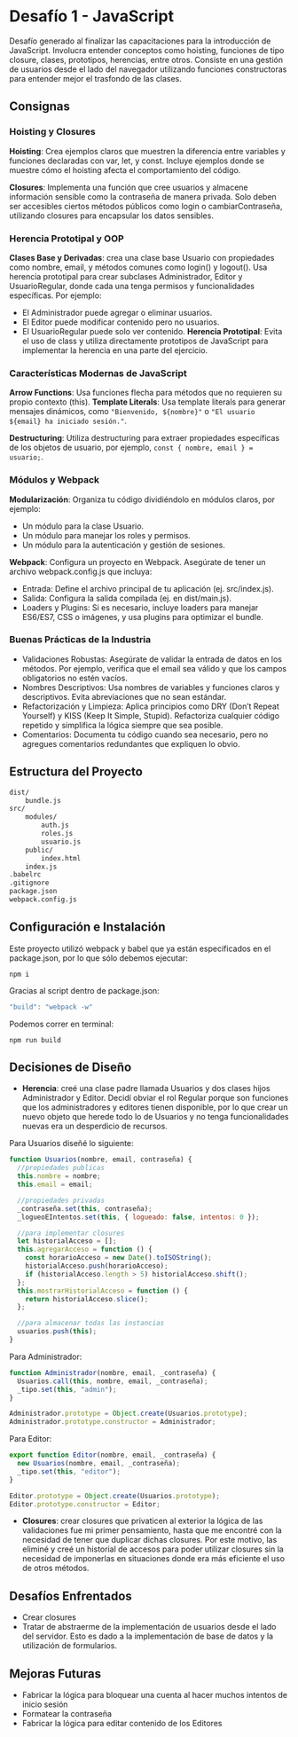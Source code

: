 # Desafío 1 - JavaScript

Desafío generado al finalizar las capacitaciones para la introducción de JavaScript. Involucra entender conceptos como hoisting, funciones de tipo closure, clases, prototipos, herencias, entre otros. Consiste en una gestión de usuarios desde el lado del navegador utilizando funciones constructoras para entender mejor el trasfondo de las clases.

## Consignas

### Hoisting y Closures

**Hoisting**: Crea ejemplos claros que muestren la diferencia entre variables y funciones declaradas con var, let, y const. Incluye ejemplos donde se muestre cómo el hoisting afecta el comportamiento del código.

**Closures**: Implementa una función que cree usuarios y almacene información sensible como la contraseña de manera privada. Solo deben ser accesibles ciertos métodos públicos como login o cambiarContraseña, utilizando closures para encapsular los datos sensibles.

### Herencia Prototipal y OOP

**Clases Base y Derivadas**: crea una clase base Usuario con propiedades como nombre, email, y métodos comunes como login() y logout(). Usa herencia prototipal para crear subclases Administrador, Editor y UsuarioRegular, donde cada una tenga permisos y funcionalidades específicas. Por ejemplo:

- El Administrador puede agregar o eliminar usuarios.
- El Editor puede modificar contenido pero no usuarios.
- El UsuarioRegular puede solo ver contenido.
  **Herencia Prototipal**: Evita el uso de class y utiliza directamente prototipos de JavaScript para implementar la herencia en una parte del ejercicio.

### Características Modernas de JavaScript

**Arrow Functions**: Usa funciones flecha para métodos que no requieren su propio contexto (this).
**Template Literals**: Usa template literals para generar mensajes dinámicos, como `"Bienvenido, ${nombre}"` o `"El usuario ${email} ha iniciado sesión."`.

**Destructuring**: Utiliza destructuring para extraer propiedades específicas de los objetos de usuario, por ejemplo, `const { nombre, email } = usuario;`.

### Módulos y Webpack

**Modularización**: Organiza tu código dividiéndolo en módulos claros, por ejemplo:

- Un módulo para la clase Usuario.
- Un módulo para manejar los roles y permisos.
- Un módulo para la autenticación y gestión de sesiones.

**Webpack**: Configura un proyecto en Webpack. Asegúrate de tener un archivo webpack.config.js que incluya:

- Entrada: Define el archivo principal de tu aplicación (ej. src/index.js).
- Salida: Configura la salida compilada (ej. en dist/main.js).
- Loaders y Plugins: Si es necesario, incluye loaders para manejar ES6/ES7, CSS o imágenes, y usa plugins para optimizar el bundle.

### Buenas Prácticas de la Industria

- Validaciones Robustas: Asegúrate de validar la entrada de datos en los métodos. Por ejemplo, verifica que el email sea válido y que los campos obligatorios no estén vacíos.
- Nombres Descriptivos: Usa nombres de variables y funciones claros y descriptivos. Evita abreviaciones que no sean estándar.
- Refactorización y Limpieza: Aplica principios como DRY (Don’t Repeat Yourself) y KISS (Keep It Simple, Stupid). Refactoriza cualquier código repetido y simplifica la lógica siempre que sea posible.
- Comentarios: Documenta tu código cuando sea necesario, pero no agregues comentarios redundantes que expliquen lo obvio.

## Estructura del Proyecto

```bash
dist/
    bundle.js
src/
    modules/
        auth.js
        roles.js
        usuario.js
    public/
        index.html
    index.js
.babelrc
.gitignore
package.json
webpack.config.js
```

## Configuración e Instalación

Este proyecto utilizó webpack y babel que ya están especificados en el package.json, por lo que sólo debemos ejecutar:

`npm i`

Gracias al script dentro de package.json:

```js
"build": "webpack -w"
```

Podemos correr en terminal:

`npm run build`

## Decisiones de Diseño

- **Herencia**: creé una clase padre llamada Usuarios y dos clases hijos Administrador y Editor. Decidí obviar el rol Regular porque son funciones que los administradores y editores tienen disponible, por lo que crear un nuevo objeto que herede todo lo de Usuarios y no tenga funcionalidades nuevas era un desperdicio de recursos.

Para Usuarios diseñé lo siguiente:

```js
function Usuarios(nombre, email, contraseña) {
  //propiedades publicas
  this.nombre = nombre;
  this.email = email;

  //propiedades privadas
  _contraseña.set(this, contraseña);
  _logueoEIntentos.set(this, { logueado: false, intentos: 0 });

  //para implementar closures
  let historialAcceso = [];
  this.agregarAcceso = function () {
    const horarioAcceso = new Date().toISOString();
    historialAcceso.push(horarioAcceso);
    if (historialAcceso.length > 5) historialAcceso.shift();
  };
  this.mostrarHistorialAcceso = function () {
    return historialAcceso.slice();
  };

  //para almacenar todas las instancias
  usuarios.push(this);
}
```

Para Administrador:

```js
function Administrador(nombre, email, _contraseña) {
  Usuarios.call(this, nombre, email, _contraseña);
  _tipo.set(this, "admin");
}

Administrador.prototype = Object.create(Usuarios.prototype);
Administrador.prototype.constructor = Administrador;
```

Para Editor:

```js
export function Editor(nombre, email, _contraseña) {
  new Usuarios(nombre, email, _contraseña);
  _tipo.set(this, "editor");
}

Editor.prototype = Object.create(Usuarios.prototype);
Editor.prototype.constructor = Editor;
```

- **Closures**: crear closures que privaticen al exterior la lógica de las validaciones fue mi primer pensamiento, hasta que me encontré con la necesidad de tener que duplicar dichas closures. Por este motivo, las eliminé y creé un historial de accesos para poder utilizar closures sin la necesidad de imponerlas en situaciones donde era más eficiente el uso de otros métodos.

## Desafíos Enfrentados

- Crear closures
- Tratar de abstraerme de la implementación de usuarios desde el lado del servidor. Esto es dado a la implementación de base de datos y la utilización de formularios.

## Mejoras Futuras

- Fabricar la lógica para bloquear una cuenta al hacer muchos intentos de inicio sesión
- Formatear la contraseña
- Fabricar la lógica para editar contenido de los Editores
